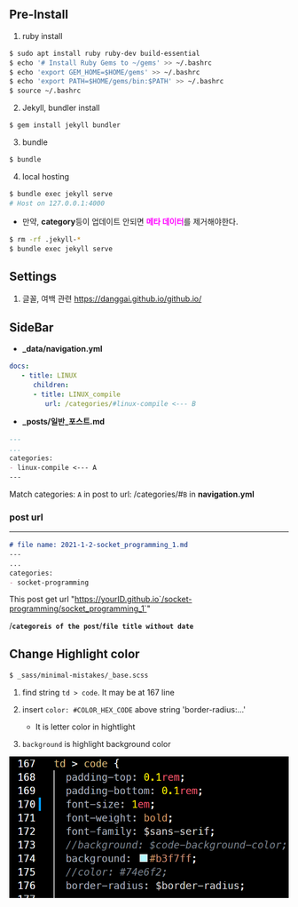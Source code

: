 ## Pre-Install
1. ruby install  
```bash
$ sudo apt install ruby ruby-dev build-essential
$ echo '# Install Ruby Gems to ~/gems' >> ~/.bashrc
$ echo 'export GEM_HOME=$HOME/gems' >> ~/.bashrc
$ echo 'export PATH=$HOME/gems/bin:$PATH' >> ~/.bashrc
$ source ~/.bashrc
```
2. Jekyll, bundler install  
```bash
$ gem install jekyll bundler
```
3. bundle  
```bash
$ bundle
```
4. local hosting  
```bash
$ bundle exec jekyll serve
# Host on 127.0.0.1:4000
```

- 만약, **category**등이 업데이트 안되면 <span style="color:magenta">**메타 데이터**</span>를 제거해야한다.
```bash
$ rm -rf .jekyll-*
$ bundle exec jekyll serve
```

## Settings
1. 글꼴, 여백 관련
https://danggai.github.io/github.io/

## SideBar
- **\_data/navigation.yml**
  
```yml
docs:
   - title: LINUX
      children:
      - title: LINUX_compile
         url: /categories/#linux-compile <--- B
```
  
- **\_posts/일반_포스트.md**
  
```markdown
---
...
categories:
- linux-compile <--- A
---
```

Match categories: `A` in post to url: /categories/#`B` in **navigation.yml**

### post url
---
  
```markdown
# file name: 2021-1-2-socket_programming_1.md
---
...
categories:
- socket-programming
```

This post get url "https://yourID.github.io`/socket-programming/socket_programming_1`"

/**`categoreis of the post`**/**`file title without date`**
 
  

## Change Highlight color
  
```bash
$ _sass/minimal-mistakes/_base.scss
```

1. find string `td > code`. It may be at 167 line

2. insert `color: #COLOR_HEX_CODE` above string \'border-radius:...'
   - It is letter color in hightlight

3. `background` is highlight background color

<img src="for_readme_picture.png">


